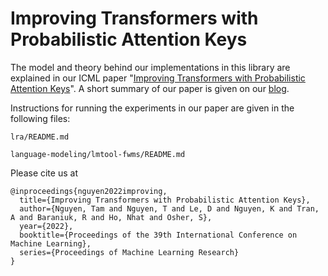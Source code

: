 # Improving Transformers with Probabilistic Attention Keys
The model and theory behind our implementations in this library are explained in our ICML paper "[Improving Transformers with Probabilistic Attention Keys](https://arxiv.org/abs/2110.08678)". A short summary of our paper is given on our [blog](https://sites.google.com/view/probtransformer/blogs/improving-transformers-with-probabilistic-attention-keys?fbclid=IwAR11ZqCKM92xmxh4FKaMeLhlkZutNTCbnJQt9WLMQ-696DLAuK1FrzovhSg).

Instructions for running the experiments in our paper are given in the following files:

```
lra/README.md

language-modeling/lmtool-fwms/README.md
```

Please cite us at

```
@inproceedings{nguyen2022improving,
  title={Improving Transformers with Probabilistic Attention Keys},
  author={Nguyen, Tam and Nguyen, T and Le, D and Nguyen, K and Tran, A and Baraniuk, R and Ho, Nhat and Osher, S},
  year={2022},
  booktitle={Proceedings of the 39th International Conference on Machine Learning},
  series={Proceedings of Machine Learning Research}
}
```
